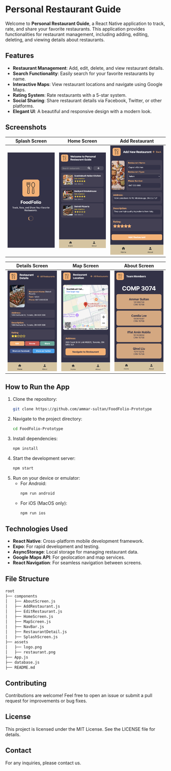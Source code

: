 # Personal Restaurant Guide

Welcome to **Personal Restaurant Guide**, a React Native application to track, rate, and share your favorite restaurants. This application provides functionalities for restaurant management, including adding, editing, deleting, and viewing details about restaurants.

## Features

- **Restaurant Management**: Add, edit, delete, and view restaurant details.
- **Search Functionality**: Easily search for your favorite restaurants by name.
- **Interactive Maps**: View restaurant locations and navigate using Google Maps.
- **Rating System**: Rate restaurants with a 5-star system.
- **Social Sharing**: Share restaurant details via Facebook, Twitter, or other platforms.
- **Elegant UI**: A beautiful and responsive design with a modern look.

## Screenshots

| Splash Screen                                                 | Home Screen                                               | Add Restaurant                                              |
| ------------------------------------------------------------- | --------------------------------------------------------- | ----------------------------------------------------------- |
| ![Splash](./foodfolio-prototype/screenshots/SplashScreen.png) | ![Home](./foodfolio-prototype/screenshots/HomeScreen.png) | ![Add](./foodfolio-prototype/screenshots/AddRestaurant.png) |

| Details Screen                                                  | Map Screen                                              | About Screen                                                |
| --------------------------------------------------------------- | ------------------------------------------------------- | ----------------------------------------------------------- |
| ![Details](./foodfolio-prototype/screenshots/DetailsScreen.png) | ![Map](./foodfolio-prototype/screenshots/MapScreen.png) | ![About](./foodfolio-prototype/screenshots/AboutScreen.png) |

## How to Run the App

1. Clone the repository:
   ```bash
   git clone https://github.com/ammar-sultan/FoodFolio-Prototype
   ```
2. Navigate to the project directory:
   ```bash
   cd FoodFolio-Prototype
   ```
3. Install dependencies:
   ```bash
   npm install
   ```
4. Start the development server:
   ```bash
   npm start
   ```
5. Run on your device or emulator:
   - For Android:
     ```bash
     npm run android
     ```
   - For iOS (MacOS only):
     ```bash
     npm run ios
     ```

## Technologies Used

- **React Native**: Cross-platform mobile development framework.
- **Expo**: For rapid development and testing.
- **AsyncStorage**: Local storage for managing restaurant data.
- **Google Maps API**: For geolocation and map services.
- **React Navigation**: For seamless navigation between screens.

## File Structure

```plaintext
root
├── components
│   ├── AboutScreen.js
│   ├── AddRestaurant.js
│   ├── EditRestaurant.js
│   ├── HomeScreen.js
│   ├── MapScreen.js
│   ├── NavBar.js
│   ├── RestaurantDetail.js
│   ├── SplashScreen.js
├── assets
│   ├── logo.png
│   ├── restaurant.png
├── App.js
├── database.js
├── README.md
```

## Contributing

Contributions are welcome! Feel free to open an issue or submit a pull request for improvements or bug fixes.

## License

This project is licensed under the MIT License. See the LICENSE file for details.

## Contact

For any inquiries, please contact us.
